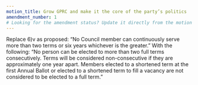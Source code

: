 ```yaml
---
motion_title: Grow GPRC and make it the core of the party’s politics
amendment_number: 1
# Looking for the amendment status? Update it directly from the motion page!
---
```


Replace 6)v as proposed:
“No Council member can continuously serve more than two terms or six years whichever is the greater.”
With the following:
“No person can be elected to more than two full terms consecutively. Terms will be considered non-consecutive if they are approximately one year apart. Members elected to a shortened term at the first Annual Ballot or elected to a shortened term to fill a vacancy are not considered to be elected to a full term.”
